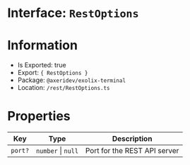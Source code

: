 # Interface: `RestOptions`

# Information

-   Is Exported: true
-   Export: `{ RestOptions }`
-   Package: `@axeridev/exolix-terminal`
-   Location: `/rest/RestOptions.ts`

# Properties

| Key     | Type               | Description                  |
| ------- | ------------------ | ---------------------------- |
| `port?` | `number` \| `null` | Port for the REST API server |
